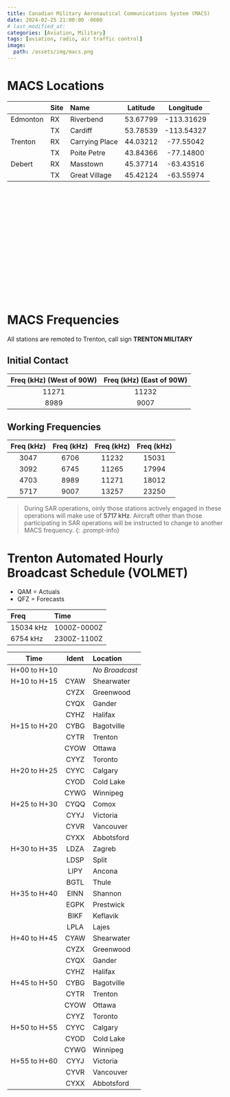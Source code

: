 ```yaml
---
title: Canadian Military Aeronautical Communications System (MACS)
date: 2024-02-25 21:00:00 -0600
# last_modified_at: 
categories: [Aviation, Military]
tags: [aviation, radio, air traffic control]
image:
  path: /assets/img/macs.png
---
```

# MACS Locations

|          | Site | Name           | Latitude | Longitude  |
| :-       | :-   | :-             | :-:      | :-:        |
| Edmonton | RX   | Riverbend      | 53.67799 | -113.31629 |
|          | TX   | Cardiff        | 53.78539 | -113.54327 |
| Trenton  | RX   | Carrying Place | 44.03212 | -77.55042  |
|          | TX   | Poite Petre    | 43.84366 | -77.14800  |
| Debert   | RX   | Masstown       | 45.37714 | -63.43516  |
|          | TX   | Great Village  | 45.42124 | -63.55974  |

<div id="map" style="height: 250px;"></div>
<script>
  var map = L.map('map').setView([49.7713, -96.8165], 3);
  L.tileLayer('https://{s}.tile.openstreetmap.org/{z}/{x}/{y}.png', {
    attribution: 'Map data &copy; <a href="https://www.openstreetmap.org/copyright">OpenStreetMap</a> contributors'
  }).addTo(map);

  var macs = {
  "type": "FeatureCollection",
  "features": [
    {
      "type": "Feature",
      "properties": {
        "name": "Riverbend Receiver",
        "type": "rx"
      },
      "geometry": {
        "coordinates": [
          -113.31629,
          53.67799
        ],
        "type": "Point"
      },
      "id": 0
    },
    {
      "type": "Feature",
      "properties": {
        "name": "Cardiff Transmitter",
        "type": "tx"
      },
      "geometry": {
        "coordinates": [
          -113.54327,
          53.78539
        ],
        "type": "Point"
      },
      "id": 1
    },
    {
      "type": "Feature",
      "properties": {
        "name": "Carrying Place Receiver",
        "type": "rx"
      },
      "geometry": {
        "coordinates": [
          -77.55042,
          44.03212
        ],
        "type": "Point"
      },
      "id": 2
    },
    {
      "type": "Feature",
      "properties": {
        "name": "Poite Petre Transmitter",
        "type": "tx"
      },
      "geometry": {
        "coordinates": [
          -77.148,
          43.84366
        ],
        "type": "Point"
      },
      "id": 3
    },
    {
      "type": "Feature",
      "properties": {
        "name": "Masstown Receiver",
        "type": "rx"
      },
      "geometry": {
        "coordinates": [
          -63.43516,
          45.37714
        ],
        "type": "Point"
      },
      "id": 4
    },
    {
      "type": "Feature",
      "properties": {
        "name": "Great Village Transmitter",
        "type": "tx"
      },
      "geometry": {
        "coordinates": [
          -63.55974,
          45.42124
        ],
        "type": "Point"
      },
      "id": 5
    }
  ]
}

  function getMarkerColor(type) {
    return type === 'tx' ? 'red' : 'green';
  }

  L.geoJSON(macs, {
    pointToLayer: function(feature,latlng) {
      var markerColor = getMarkerColor(feature.properties.type);
      var markerIcon = L.icon({
        iconUrl: '/assets/leaflet/markers/antenna-' + markerColor + '.png',
        iconSize: [25,25],
        iconAnchor: [12,31],
        popupAnchor: [1,-34],
        shadowSize: [41,41]
      });
      return L.marker(latlng, {icon: markerIcon});
    },
    onEachFeature: function (feature, layer) {
      if (feature.properties.name) {
        var popupContent = feature.properties.name;
        layer.bindPopup(popupContent);
      }
    }
  }).addTo(map);
</script>

# MACS Frequencies

All stations are remoted to Trenton, call sign **TRENTON MILITARY**

## Initial Contact

| Freq (kHz) (West of 90W) | Freq (kHz) (East of 90W) |
| :-:                      | :-:                      |
| 11271                    | 11232                    |
| 8989                     | 9007                     |


## Working Frequencies

| Freq (kHz) | Freq (kHz) | Freq (kHz) | Freq (kHz) |
| :-:        | :-:        | :-:        | :-:        |
| 3047       | 6706       | 11232      | 15031      |
| 3092       | 6745       | 11265      | 17994      |
| 4703       | 8989       | 11271      | 18012      |
| 5717       | 9007       | 13257      | 23250      |

> During SAR operations, oinly those stations actively engaged in these operations will make use of **5717 kHz**. Aircraft other than those participating in SAR operations will be instructed to change to another MACS frequency.
{: .prompt-info}

# Trenton Automated Hourly Broadcast Schedule (VOLMET)
- QAM = Actuals
- QFZ = Forecasts

| Freq      | Time        |
| :-        | :-          |
| 15034 kHz | 1000Z-0000Z |
| 6754 kHz  | 2300Z-1100Z |

| Time         | Ident | Location   |
| :-:          | :-:   | :-         |
| H+00 to H+10 |       | *No Broadcast* |
| H+10 to H+15 | CYAW  | Shearwater |
|              | CYZX  | Greenwood  |
|              | CYQX  | Gander     |
|              | CYHZ  | Halifax    |
| H+15 to H+20 | CYBG  | Bagotville |
|              | CYTR  | Trenton    |
|              | CYOW  | Ottawa     |
|              | CYYZ  | Toronto    |
| H+20 to H+25 | CYYC  | Calgary    |
|              | CYOD  | Cold Lake  |
|              | CYWG  | Winnipeg   |
| H+25 to H+30 | CYQQ  | Comox      |
|              | CYYJ  | Victoria   |
|              | CYVR  | Vancouver  |
|              | CYXX  | Abbotsford |
| H+30 to H+35 | LDZA  | Zagreb     |
|              | LDSP  | Split      |
|              | LIPY  | Ancona     |
|              | BGTL  | Thule      |
| H+35 to H+40 | EINN  | Shannon    |
|              | EGPK  | Prestwick  |
|              | BIKF  | Keflavik   |
|              | LPLA  | Lajes      |
| H+40 to H+45 | CYAW  | Shearwater |
|              | CYZX  | Greenwood  |
|              | CYQX  | Gander     |
|              | CYHZ  | Halifax    |
| H+45 to H+50 | CYBG  | Bagotville |
|              | CYTR  | Trenton    |
|              | CYOW  | Ottawa     |
|              | CYYZ  | Toronto    |
| H+50 to H+55 | CYYC  | Calgary    |
|              | CYOD  | Cold Lake  |
|              | CYWG  | Winnipeg   |
| H+55 to H+60 | CYYJ  | Victoria   |
|              | CYVR  | Vancouver  |
|              | CYXX  | Abbotsford |